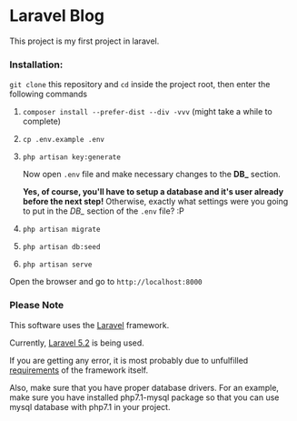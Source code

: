 # Laravel Blog

This project is my first project in laravel. 

### Installation:

`git clone` this repository and `cd` inside the project root, then enter the following commands

1. `composer install --prefer-dist --div -vvv` (might take a while to complete)

2. `cp .env.example .env`

3. `php artisan key:generate`

    Now open `.env` file and make necessary changes to the **DB_** section.
    
    **Yes, of course, you'll have to setup a database and it's user already before the next step!**
    Otherwise, exactly what settings were you going to put in the _DB\__ section of the `.env` file? :P

4. `php artisan migrate`

5. `php artisan db:seed`

6. `php artisan serve`

Open the browser and go to `http://localhost:8000`

### Please Note

This software uses the [Laravel](https://laravel.com/ "Laravel") framework.

Currently, [Laravel 5.2](https://laravel.com/docs/5.4 "Laravel 5.4") is being used.

If you are getting any error, it is most probably due to 
unfulfilled [requirements](https://laravel.com/docs/5.4#server-requirements "Server Requirements") 
of the framework itself.

Also, make sure that you have proper database drivers. For an example, make sure 
you have installed php7.1-mysql package so that you can use mysql database with php7.1 in your project.